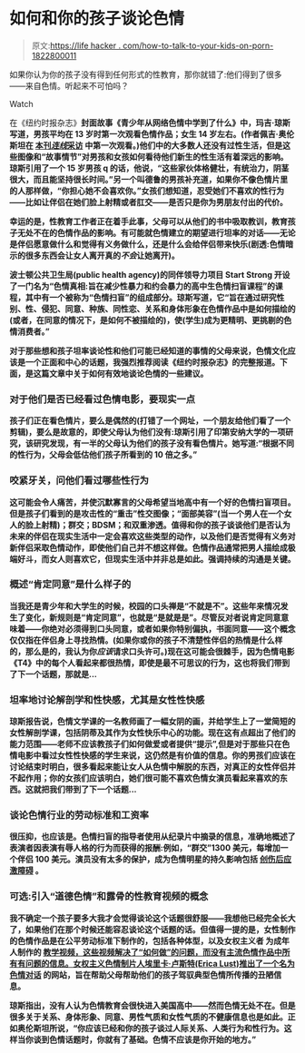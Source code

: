 # 如何和你的孩子谈论色情

> 原文:[https://life hacker . com/how-to-talk-to-your-kids-on-porn-1822800011](https://lifehacker.com/how-to-talk-to-your-kids-about-porn-1822800011)

如果你认为你的孩子没有得到任何形式的性教育，那你就错了:他们得到了很多——来自色情。听起来不可怕吗？

Watch

在《纽约时报杂志》[](https://www.nytimes.com/2018/02/07/magazine/teenagers-learning-online-porn-literacy-sex-education.html)**封面故事《青少年从网络色情中学到了什么》中，玛吉·琼斯写道，男孩平均在 13 岁时第一次观看色情作品；女生 14 岁左右。(作者佩吉·奥伦斯坦在 [本刊*连线*采访](https://www.wired.com/2017/08/kids-and-porn/) 中第一次观看。)他们中的大多数人还没有过性生活，但是这些图像和“故事情节”对男孩和女孩如何看待他们新生的性生活有着深远的影响。琼斯引用了一个 15 岁男孩 q 的话，他说，“这些家伙体格健壮，有统治力，阴茎很大，而且能坚持很长时间。”另一个叫德鲁的男孩补充道，如果你不像色情片里的人那样做，“你担心她不会喜欢你。”女孩们想知道，忍受她们不喜欢的性行为——比如让伴侣在她们脸上射精或者肛交——是否只是你为男朋友付出的代价。**

**幸运的是，性教育工作者正在着手此事，父母可以从他们的书中吸取教训，教育孩子无处不在的色情作品的影响。有可能就色情建立的期望进行坦率的对话——无论是伴侣愿意做什么和觉得有义务做什么，还是什么会给伴侣带来快乐(剧透:色情暗示的很多东西会让女人离开真的*不会*让她离开)。**

**波士顿公共卫生局(public health agency)的同伴领导力项目 Start Strong 开设了一门名为“色情真相:旨在减少性暴力和约会暴力的高中生色情扫盲课程”的课程，其中有一个被称为“色情扫盲”的组成部分。琼斯写道，它“旨在通过研究性别、性、侵犯、同意、种族、同性恋、关系和身体形象在色情作品中是如何描绘的(或者，在同意的情况下，是如何不被描绘的)，使(学生)成为更精明、更挑剔的色情消费者。”**

**对于那些想和孩子坦率谈论性和他们可能已经知道的事情的父母来说，色情文化应该是一个正面和中心的话题，我强烈推荐阅读《纽约时报杂志》的完整报道。下面，是这篇文章中关于如何有效地谈论色情的一些建议。**

### **对于他们是否已经看过色情电影，要现实一点**

**孩子们正在看色情片，要么是偶然的(打错了一个网址，一个朋友给他们看了一个剪辑)，要么是故意的，即使父母认为他们没有:琼斯引用了印第安纳大学的一项研究，该研究发现，有一半的父母认为他们的孩子没有看色情片。她写道:“根据不同的性行为，父母会低估他们孩子所看到的 10 倍之多。”**

### **咬紧牙关，问他们看过哪些性行为**

**这可能会令人痛苦，并使沉默寡言的父母希望当地高中有一个好的色情扫盲项目。但是孩子们看到的是攻击性的“重击”性交图像；“面部美容”(当一个男人在一个女人的脸上射精)；群交；BDSM；和双重渗透。值得和你的孩子谈谈他们是否认为未来的伴侣在现实生活中一定会喜欢这些类型的动作，以及他们是否觉得有义务对新伴侣采取色情动作，即使他们自己并不想这样做。色情作品通常把男人描绘成极端好斗，而女人则喜欢它，但现实生活中并非总是如此。强调持续的沟通是关键。**

### **概述“肯定同意”是什么样子的**

**当我还是青少年和大学生的时候，校园的口头禅是“不就是不”。这些年来情况发生了变化，新规则是“肯定同意”，也就是“是就是是”。尽管反对者说肯定同意意味着——你绝对必须得到口头同意，或者如果你特别偏执，书面同意——这个概念仅仅指在伴侣身上寻找热情。(如果你或你的孩子不清楚性伴侣的热情是什么样的，那么是的，我认为你*应该*请求口头许可。)现在这可能会很棘手，因为色情电影《T4》中的每个人看起来都很热情，即使是最不可思议的行为，这也将我们带到了下一个话题，那就是...**

### **坦率地讨论解剖学和性快感，尤其是女性性快感**

**琼斯报告说，色情文学课的一名教师画了一幅女阴的画，并给学生上了一堂简短的女性解剖学课，包括阴蒂及其作为女性快乐中心的功能。现在这有点超出了他们的能力范围——老师不应该教孩子们如何做爱或者提供“提示”,但是对于那些只在色情电影中看过女性性快感的学生来说，这仍然是有价值的信息。你的男孩们应该在讨论结束时明白，很多看起来能让女人从色情中解脱的东西，对真正的女性伴侣并不起作用；你的女孩们应该明白，她们很可能不喜欢色情女演员看起来喜欢的东西。这就把我们带到了下一个话题...**

### **谈论色情行业的劳动标准和工资率**

**很压抑，也应该是。色情扫盲的指导者使用从纪录片中摘录的信息，准确地概述了表演者因表演有辱人格的行为而获得的报酬:例如，“群交”1300 美元，每增加一个伴侣 100 美元。演员没有太多的保护，成为色情明星的持久影响包括 [创伤后应激障碍](https://www.nytimes.com/roomfordebate/2012/11/11/does-pornography-deserve-its-bad-rap/pornography-does-lasting-harm-to-performers) 。**

### **可选:引入“道德色情”和露骨的性教育视频的概念**

**我不确定一个孩子要多大我才会觉得谈论这个话题很舒服——我想他已经完全长大了，如果他们在那个时候还能容忍谈论这个话题的话。但值得一提的是，女性制作的色情作品是在公平劳动标准下制作的，包括各种体型，以及女权主义者 为成年人制作的 [教学视频，这些视频解决了“如何做”的问题，而没有主流色情作品中所有有问题的信息。女权主义色情制片人埃里卡·卢斯特(Erica Lust)推出了一个名为](http://vivid-ed.com/index.php) [色情对话](http://thepornconversation.org/) 的网站，旨在帮助父母帮助他们的孩子驾驭典型色情所传播的丑陋信息。**

**琼斯指出，没有人认为色情教育会很快进入美国高中——然而色情无处不在。但是很多关于关系、身体形象、同意、男性气质和女性气质的不健康信息也是如此。正如奥伦斯坦所说，“你应该已经和你的孩子谈过人际关系、人类行为和性行为。这样当你谈到色情话题时，你就有了基础。色情不应该是你开始的地方。”**